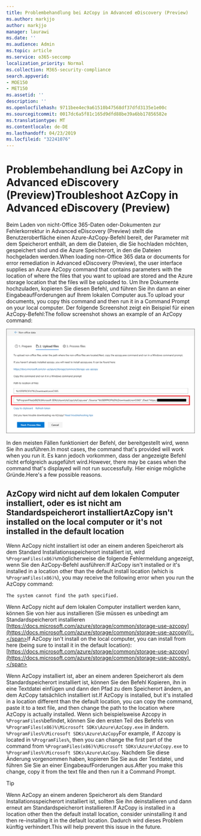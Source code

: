 ```yaml
---
title: Problembehandlung bei AzCopy in Advanced eDiscovery (Preview)
ms.author: markjjo
author: markjjo
manager: laurawi
ms.date: ''
ms.audience: Admin
ms.topic: article
ms.service: o365-seccomp
localization_priority: Normal
ms.collection: M365-security-compliance
search.appverid:
- MOE150
- MET150
ms.assetid: ''
description: ''
ms.openlocfilehash: 9711bee4ec9a61510b47568df37dfd3135e1e00c
ms.sourcegitcommit: 0017dc6a5f81c165d9dfd88be39a6bb17856582e
ms.translationtype: MT
ms.contentlocale: de-DE
ms.lasthandoff: 04/23/2019
ms.locfileid: "32241076"
---
```

# <a name="troubleshoot-azcopy-in-advanced-ediscovery-preview"></a><span data-ttu-id="36e15-102">Problembehandlung bei AzCopy in Advanced eDiscovery (Preview)</span><span class="sxs-lookup"><span data-stu-id="36e15-102">Troubleshoot AzCopy in Advanced eDiscovery (Preview)</span></span>

<span data-ttu-id="36e15-103">Beim Laden von nicht-Office 365-Daten oder-Dokumenten zur Fehlerkorrektur in Advanced eDiscovery (Preview) stellt die Benutzeroberfläche einen Azure-AzCopy-Befehl bereit, der Parameter mit dem Speicherort enthält, an dem die Dateien, die Sie hochladen möchten, gespeichert sind und die Azure Speicherort, in den die Dateien hochgeladen werden.</span><span class="sxs-lookup"><span data-stu-id="36e15-103">When loading non-Office 365 data or documents for error remediation in Advanced eDiscovery (Preview), the user interface supplies an Azure AzCopy command that contains parameters with the location of where the files that you want to upload are stored and the Azure storage location that the files will be uploaded to.</span></span> <span data-ttu-id="36e15-104">Um Ihre Dokumente hochzuladen, kopieren Sie diesen Befehl, und führen Sie ihn dann an einer EingabeaufForderungen auf Ihrem lokalen Computer aus.</span><span class="sxs-lookup"><span data-stu-id="36e15-104">To upload your documents, you copy this command and then run it in a Command Prompt on your local computer.</span></span>  <span data-ttu-id="36e15-105">Der folgende Screenshot zeigt ein Beispiel für einen AzCopy-Befehl:</span><span class="sxs-lookup"><span data-stu-id="36e15-105">The follow screenshot shows an example of an AzCopy command:</span></span>

![Hochladen nicht-Office 365-Dateien](../media/46ba68f6-af11-4e70-bb91-5fc7973516e3.png)

<span data-ttu-id="36e15-107">In den meisten Fällen funktioniert der Befehl, der bereitgestellt wird, wenn Sie ihn ausführen.</span><span class="sxs-lookup"><span data-stu-id="36e15-107">In most cases, the command that's provided will work when you run it.</span></span> <span data-ttu-id="36e15-108">Es kann jedoch vorkommen, dass der angezeigte Befehl nicht erfolgreich ausgeführt wird.</span><span class="sxs-lookup"><span data-stu-id="36e15-108">However, there may be cases when the command that's displayed will not run successfully.</span></span> <span data-ttu-id="36e15-109">Hier einige mögliche Gründe.</span><span class="sxs-lookup"><span data-stu-id="36e15-109">Here's a few possible reasons.</span></span>

## <a name="azcopy-isnt-installed-on-the-local-computer-or-its-not-installed-in-the-default-location"></a><span data-ttu-id="36e15-110">AzCopy wird nicht auf dem lokalen Computer installiert, oder es ist nicht am Standardspeicherort installiert</span><span class="sxs-lookup"><span data-stu-id="36e15-110">AzCopy isn't installed on the local computer or it's not installed in the default location</span></span>

<span data-ttu-id="36e15-111">Wenn AzCopy nicht installiert ist oder an einem anderen Speicherort als dem Standard Installationsspeicherort installiert ist, wird `%ProgramFiles(x86)%`möglicherweise die folgende Fehlermeldung angezeigt, wenn Sie den AzCopy-Befehl ausführen:</span><span class="sxs-lookup"><span data-stu-id="36e15-111">If AzCopy isn't installed or it's installed in a location other than the default install location (which is `%ProgramFiles(x86)%`), you may receive the following error when you run the AzCopy command:</span></span>

    The system cannot find the path specified.

<span data-ttu-id="36e15-112">Wenn AzCopy nicht auf dem lokalen Computer installiert werden kann, können Sie von hier aus installieren (Sie müssen es unbedingt am Standardspeicherort installieren [https://docs.microsoft.com/azure/storage/common/storage-use-azcopy](https://docs.microsoft.com/azure/storage/common/storage-use-azcopy)):.</span><span class="sxs-lookup"><span data-stu-id="36e15-112">If AzCopy isn't install on the local computer, you can install from here (being sure to install it in the default location): [https://docs.microsoft.com/azure/storage/common/storage-use-azcopy](https://docs.microsoft.com/azure/storage/common/storage-use-azcopy).</span></span>


<span data-ttu-id="36e15-113">Wenn AzCopy installiert ist, aber an einem anderen Speicherort als dem Standardspeicherort installiert ist, können Sie den Befehl Kopieren, ihn in eine Textdatei einfügen und dann den Pfad zu dem Speicherort ändern, an dem AzCopy tatsächlich installiert ist.</span><span class="sxs-lookup"><span data-stu-id="36e15-113">If AzCopy is installed, but it's installed in a location different than the default location, you can copy the command, paste it to a text file, and then change the path to the location where AzCopy is actually installed.</span></span> <span data-ttu-id="36e15-114">Wenn sich beispielsweise Azcopy in `%ProgramFiles%`befindet, können Sie den ersten Teil des Befehls von `%ProgramFiles(x86)%\Microsoft SDKs\Azure\AzCopy.exe` in ändern. `%ProgramFiles%\Microsoft SDKs\Azure\AzCopy`</span><span class="sxs-lookup"><span data-stu-id="36e15-114">For example, if Azcopy is located in `%ProgramFiles%`, then you can change the first part of the command from `%ProgramFiles(x86)%\Microsoft SDKs\Azure\AzCopy.exe` to `%ProgramFiles%\Microsoft SDKs\Azure\AzCopy`.</span></span> <span data-ttu-id="36e15-115">Nachdem Sie diese Änderung vorgenommen haben, kopieren Sie Sie aus der Textdatei, und führen Sie Sie an einer EingabeaufForderungen aus.</span><span class="sxs-lookup"><span data-stu-id="36e15-115">After you make this change, copy it from the text file and then run it a Command Prompt.</span></span>

> [!TIP]
> <span data-ttu-id="36e15-116">Wenn AzCopy an einem anderen Speicherort als dem Standard Installationsspeicherort installiert ist, sollten Sie ihn deinstallieren und dann erneut am Standardspeicherort installieren.</span><span class="sxs-lookup"><span data-stu-id="36e15-116">If AzCopy is installed in a location other then the default install location, consider uninstalling it and then re-installing it in the default location.</span></span> <span data-ttu-id="36e15-117">Dadurch wird dieses Problem künftig verhindert.</span><span class="sxs-lookup"><span data-stu-id="36e15-117">This will help prevent this issue in the future.</span></span>